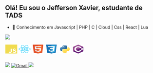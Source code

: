 ## Olá! Eu sou o Jefferson Xavier, estudante de TADS
- 🌱 Conhecimento em Javascript | PHP | C | Cloud | Css | React | Lua
<!--- 📫 Contrate-me no email: Jeffersonax97@gmail.com-->

<picture>
<!--<source
  height="180em" srcset="https://github-readme-stats.vercel.app/api?username=jeffersonx97&show_icons=true&theme=tokyonight"
  media="(prefers-color-scheme: dark)"/>
<source
  srcset="https://github-readme-stats.vercel.app/api?username=jeffersonx97&show_icons=true&theme=tokyonight"
  media="(prefers-color-scheme: light), (prefers-color-scheme: no-preference)"/> 
<img src="https://github-readme-stats.vercel.app/api?username=jeffersonx97&show_icons=true&count_" />-->
</picture>
  <img align="center" src="https://github-readme-stats.vercel.app/api/top-langs/?username=jeffersonx97&layout=compact&langs=16&theme=tokyonight"/>
   
  
  <!-- height="180em" / align="center" -->

<!--Icones das linguagens-->
<div style="display: inline_block"><br>
  <img align="center" alt="Rafa-Js" height="30" width="40" src="https://raw.githubusercontent.com/devicons/devicon/master/icons/javascript/javascript-plain.svg">
 <!-- <img align="center" alt="Rafa-Ts" height="30" width="40" src="https://raw.githubusercontent.com/devicons/devicon/master/icons/typescript/typescript-plain.svg">--> 
  <img align="center" alt="Rafa-React" height="30" width="40" src="https://raw.githubusercontent.com/devicons/devicon/master/icons/react/react-original.svg">
  <img align="center" alt="Rafa-HTML" height="30" width="40" src="https://raw.githubusercontent.com/devicons/devicon/master/icons/html5/html5-original.svg">
  <img align="center" alt="Rafa-CSS" height="30" width="40" src="https://raw.githubusercontent.com/devicons/devicon/master/icons/css3/css3-original.svg">
  <img align="center" alt="Rafa-Python" height="30" width="40" src="https://raw.githubusercontent.com/devicons/devicon/master/icons/python/python-original.svg">
  <img align="center" alt="Rafa-Csharp" height="30" width="40" src="https://raw.githubusercontent.com/devicons/devicon/master/icons/csharp/csharp-original.svg">
</div>

##
<!-- redes sociais-->
<div> 
  <!-- <a href="https://mail.google.com/mail/u/0/#inbox" target="_blank"><img src="https://img.shields.io/badge/Gmail-D14836?style=for-the-badge&logo=gmail&logoColor=white" target="_blank"></a> -->
  <a href="https://www.instagram.com/oxavier.dev/" target="_blank"><img src="https://img.shields.io/badge/-Instagram-%23E4405F?style=for-the-badge&logo=instagram&logoColor=white" target="_blank"></a>
  <a href="https://mail.google.com/mail/u/0/?view=cm&fs=1&to=jeffersonax97@gmail.com" target="_blank"><img src="https://img.shields.io/badge/Gmail-D14836?style=for-the-badge&logo=gmail&logoColor=white" alt="Gmail" />
  <!-- <a href="https://www.twitch.tv/rafaballerinii" target="_blank"><img src="https://img.shields.io/badge/Twitch-9146FF?style=for-the-badge&logo=twitch&logoColor=white" target="_blank"></a>
  <a href="https://discord.gg/wagxzStdcR" target="_blank"><img src="https://img.shields.io/badge/Discord-7289DA?style=for-the-badge&logo=discord&logoColor=white" target="_blank"></a> 
  <a href = "mailto:contatorafaballerini@gmail.com"><img src="https://img.shields.io/badge/-Gmail-%23333?style=for-the-badge&logo=gmail&logoColor=white" target="_blank"></a> -->
  <a href="https://www.linkedin.com/in/jefferson-xavier-4938a0260/" target="_blank"><img src="https://img.shields.io/badge/-LinkedIn-%230077B5?style=for-the-badge&logo=linkedin&logoColor=white" target="_blank"></a> 
</div>
